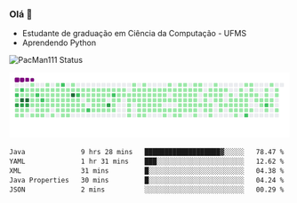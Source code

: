 ### Olá 👋

- Estudante de graduação em Ciência da Computação - UFMS
- Aprendendo Python

![PacMan111 Status](https://github-readme-stats.vercel.app/api?username=pacman111&show_icons=true&theme=gruvbox)
<!--[![Top Linguagens](https://github-readme-stats.vercel.app/api/top-langs/?username=pacman111&layout=compact)](https://github.com/anuraghazra/github-readme-stats) 
-->

![snake gif](https://github.com/PacMan111/PacMan111/blob/output/github-contribution-grid-snake.gif)

<!--START_SECTION:waka-->

```txt
Java              9 hrs 28 mins   ███████████████████▓░░░░░   78.47 %
YAML              1 hr 31 mins    ███░░░░░░░░░░░░░░░░░░░░░░   12.62 %
XML               31 mins         █░░░░░░░░░░░░░░░░░░░░░░░░   04.38 %
Java Properties   30 mins         █░░░░░░░░░░░░░░░░░░░░░░░░   04.24 %
JSON              2 mins          ░░░░░░░░░░░░░░░░░░░░░░░░░   00.29 %
```

<!--END_SECTION:waka-->
